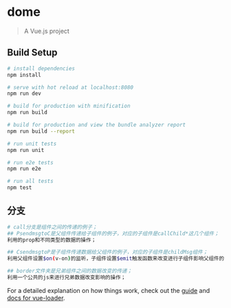 # dome

> A Vue.js project

## Build Setup

``` bash
# install dependencies
npm install

# serve with hot reload at localhost:8080
npm run dev

# build for production with minification
npm run build

# build for production and view the bundle analyzer report
npm run build --report

# run unit tests
npm run unit

# run e2e tests
npm run e2e

# run all tests
npm test
```


## 分支

``` bash
# call分支是组件之间的传递的例子；
## PsendmsgtoC是父组件传递给子组件的例子，对应的子组件是callChild*这几个组件；
利用的prop和不同类型的数据的操作；

## CsendmsgtoP是子组件传递数据给父组件的例子，对应的子组件是childMsg组件；
利用父组件设置$on(v-on)的监听，子组件设置$emit触发函数来改变进行子组件影响父组件的操作

## border文件夹是兄弟组件之间的数据改变的传递；
利用一个公共的js来进行兄弟数据改变影响的操作；

```



For a detailed explanation on how things work, check out the [guide](http://vuejs-templates.github.io/webpack/) and [docs for vue-loader](http://vuejs.github.io/vue-loader).
